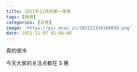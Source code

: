 ```yaml
---
title: 2021年11月的第一场雪
tags: [随想]
categories: [日常]
image: 'https://pic.mcac.cc/202212310108038.png'
date: 2021-11-07 02:04:08
---
```


真的很冷

今天大家的关注点都在 S 赛
